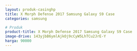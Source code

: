 ```yaml
---
layout: produk-casinghp
title: X Morph Defense 2017 Samsung Galaxy S9 Case
categories: samsung

# Produk
product-title: X Morph Defense 2017 Samsung Galaxy S9 Case
image-drive: 143yjbB6ymlAjkOj9cCyW5LhTCu2JrE-Y
harga: 90000
---
```

